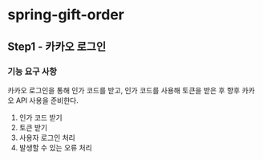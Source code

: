 # spring-gift-order

## Step1 - 카카오 로그인
### 기능 요구 사항
카카오 로그인을 통해 인가 코드를 받고, 인가 코드를 사용해 토큰을 받은 후 향후 카카오 API 사용을 준비한다.
1. 인가 코드 받기
2. 토큰 받기
3. 사용자 로그인 처리
4. 발생할 수 있는 오류 처리